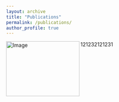 ```yaml
---
layout: archive
title: "Publications"
permalink: /publications/
author_profile: true
---
```


<img src="../images/profile.png" alt="Image" align="left" width="200" height="150"><p>121232121231</p>
